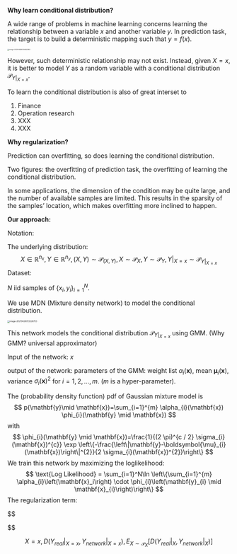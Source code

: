 **Why learn conditional distribution?**

A wide range of problems in machine learning concerns learning the relationship between a variable $x$ and another variable $y$.  In prediction task, the target is to build a deterministic mapping such that $y=f(x)$.

<img src="https://tva1.sinaimg.cn/large/008i3skNly1gpysgoyd2gj30x80kctae.jpg" alt="image-20210428005452382" style="zoom:25%;" />

However, such deterministic relationship may not exist. Instead, given $X=x$, it is better to model $Y$ as a random variable with a conditional distribution $\mathcal{P}_{Y|_{X=x}}$.

To learn the conditional distribution is also of great interset to

1. Finance
2. Operation research
3. XXX
4. XXX

**Why regularization?**

Prediction can overfitting, so does learning the conditional distribution.

Two figures: the overfitting of prediction task, the overfitting of learning the conditional distribution.

In some applications, the dimension of the condition may be quite large, and the number of available samples are limited. This results in the sparsity of the samples’ location, which makes overfitting more inclined to happen.

**Our approach:**

Notation:

The underlying distribution:
$$
X\in\mathbb{R}^{n_x}, Y\in\mathbb{R}^{n_y},(X,Y)\sim \mathcal{P}_{(X,Y)}, X\sim \mathcal{P}_X,  Y\sim \mathcal{P}_Y, Y|_{X=x}\sim \mathcal{P}_{Y|_{X=x}}
$$
Dataset:

$N$ iid samples of $\{x_i,y_i\}_{i=1}^N$.

We use MDN (Mixture density network) to model the conditional distribution. 

<img src="/Users/shuffle_new/Library/Application Support/typora-user-images/image-20210428013326703.png" alt="image-20210428013326703" style="zoom:33%;" />

This network models the conditional distribution $\mathcal{P}_{Y|_{X=x}}$ using GMM. (Why GMM? universal approximator)

Input of the network: $x$

output of the network: parameters of the GMM: weight list $\alpha_i(\mathbf{x})$, mean $\boldsymbol{\mu}_{i}(\mathbf{x})$, variance $\sigma_{i}(\mathbf{x})^{2}$ for $i=1,2,\ldots,m$. ($m$ is a hyper-parameter).

The (probability density function) pdf of Gaussian mixture model is
$$
p(\mathbf{y}\mid \mathbf{x})=\sum_{i=1}^{m} \alpha_{i}(\mathbf{x}) \phi_{i}(\mathbf{y} \mid \mathbf{x})
$$
with
$$
\phi_{i}(\mathbf{y} \mid \mathbf{x})=\frac{1}{(2 \pi)^{c / 2} \sigma_{i}(\mathbf{x})^{c}} \exp \left\{-\frac{\left\|\mathbf{y}-\boldsymbol{\mu}_{i}(\mathbf{x})\right\|^{2}}{2 \sigma_{i}(\mathbf{x})^{2}}\right\}
$$
We train this network by maximizing the loglikelihood:
$$
\text{Log Likelihood} = \sum_{i=1}^N\ln \left\{\sum_{i=1}^{m} \alpha_{i}\left(\mathbf{x}_i\right) \cdot \phi_{i}\left(\mathbf{y}_{i} \mid \mathbf{x}_{i}\right)\right\}
$$
The regularization term:





$$

$$

$$
X=x, D(Y_{real}|_{X=x},Y_{network}|_{X=x}), E_{X\sim \mathcal{P}_X}[D(Y_{real}|_{X},Y_{network}|_{X})]
$$

